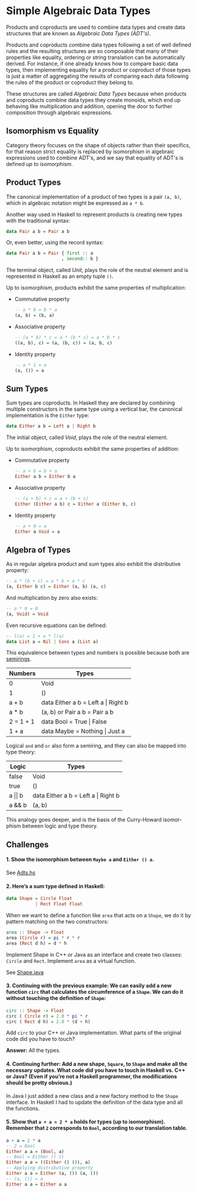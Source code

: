 Simple Algebraic Data Types
===========================

Products and coproducts are used to combine data types and create data structures that are known as *Algebraic Data Types (ADT's)*.

Products and coproducts combine data types following a set of well defined rules and the resulting structures are so composable that many of their properties like equality, ordering or string translation can be automatically derived. For instance, if one already knows how to compare basic data types, then implementing equality for a product or coproduct of those types is just a matter of aggregating the results of comparing each data following the rules of the product or coproduct they belong to.

These structures are called *Algebraic Data Types* because when products and coproducts combine data types they create monoids, which end up behaving like multiplication and addition, opening the door to further composition through algebraic expressions.


Isomorphism vs Equality
-----------------------
Category theory focuses on the shape of objects rather than their specifics, for that reason strict equality is replaced by isomorphism in algebraic expressions used to combine ADT's, and we say that equality of ADT's is defined *up to isomorphism*.


Product Types
-------------
The canonical implementation of a product of two types is a pair `(a, b)`, which in algebraic notation might be expressed as `a * b`.

Another way used in Haskell to represent products is creating new types with the traditional syntax:
```haskell
data Pair a b = Pair a b
```

Or, even better, using the record syntax:
```haskell
data Pair a b = Pair { first :: a
                     , second:: b }
```

The terminal object, called *Unit*, plays the role of the neutral element and is represented in Haskell as an empty tuple `()`.

Up to isomorphism, products exhibit the same properties of multiplication:
- Commutative property
  ```haskell
  -- a * b = b * a
  (a, b) = (b, a)
  ```
- Associative property
  ```haskell
  -- (a * b) * c = a * (b * c) = a * b * c
  ((a, b), c) = (a, (b, c)) = (a, b, c)
  ```
- Identity property
  ```haskell
  -- a * 1 = a
  (a, ()) = a
  ```


Sum Types
---------
Sum types are coproducts. In Haskell they are declared by combining multiple constructors in the same type using a vertical bar, the canonical implementation is the `Either` type:
```haskell
data Either a b = Left a | Right b
```

The initial object, called *Void*, plays the role of the neutral element.

Up to isomorphism, coproducts exhibit the same properties of addition:
- Commutative property
  ```haskell
  -- a + b = b + a
  Either a b = Either b a
  ```
- Associative property
  ```haskell
  -- (a + b) + c = a + (b + c)
  Either (Either a b) c = Either a (Either b, c)
  ```
- Identity property
  ```haskell
  -- a + 0 = a
  Either a Void = a
  ```


Algebra of Types
----------------
As in regular algebra product and sum types also exhibit the distributive property:
```haskell
-- a * (b + c) = a * b + a * c
(a, Either b c) = Either (a, b) (a, c)
```

And multiplication by zero also exists:
```haskell
-- a * 0 = 0
(a, Void) = Void
```

Even recursive equations can be defined:
```haskell
-- l(a) = 1 + a * l(a)
data List a = Nil | Cons a (List a)
```

This equivalence between types and numbers is possible because both are [semirings](https://en.wikipedia.org/wiki/Semiring).

| Numbers   | Types
| -------   | -----
| 0         | Void
| 1         | ()
| a + b     | data Either a b = Left a \| Right b
| a * b     | (a, b) or Pair a b = Pair a b
| 2 = 1 + 1 | data Bool = True \| False
| 1 + a     | data Maybe = Nothing \| Just a


Logical `and` and `or` also form a semiring, and they can also be mapped into type theory:

| Logic    | Types
| -----    | -----
| false    | Void
| true     | ()
| a \|\| b | data Either a b = Left a \| Right b
| a && b   | (a, b)

This analogy goes deeper, and is the basis of the Curry-Howard isomor-phism between logic and type theory.


Challenges
----------
#### 1. Show the isomorphism between `Maybe a` and `Either () a`.
See [Adts.hs](../haskell/Adts.hs)

#### 2. Here’s a sum type defined in Haskell:
```haskell
data Shape = Circle Float
           | Rect Float Float
```

When we want to define a function like `area` that acts on a `Shape`, we do it by pattern matching on the two constructors:
```haskell
area :: Shape -> Float
area (Circle r) = pi * r * r
area (Rect d h) = d * h
```

Implement Shape in C++ or Java as an interface and create two classes: `Circle` and `Rect`. Implement `area` as a virtual function.

See [Shape.java](../java/src/test/java/org/krloxz/training/cattheory/Shape.java)

#### 3. Continuing with the previous example: We can easily add a new function `circ` that calculates the circumference of a `Shape`. We can do it without touching the definition of `Shape`:
```haskell
circ :: Shape -> Float
circ ( Circle r) = 2.0 * pi * r
circ ( Rect d h) = 2.0 * (d + h)
```

Add `circ` to your C++ or Java implementation. What parts of the original code did you have to touch?

**Answer:** All the types.

#### 4. Continuing further: Add a new shape, `Square`, to `Shape` and make all the necessary updates. What code did you have to touch in Haskell vs. C++ or Java? (Even if you’re not a Haskell programmer, the modifications should be pretty obvious.)
In Java I just added a new class and a new factory method to the `Shape` interface. In Haskell I had to update the definition of the data type and all the functions.

#### 5. Show that `a + a = 2 * a` holds for types (up to isomorphism). Remember that `2` corresponds to `Bool`, according to our translation table.
```haskell
a + a = 2 * a
-- 2 = Bool
Either a a = (Bool, a)
-- Bool = Either () ()
Either a a = ((Either () ()), a)
-- Applying distributive property
Either a a = Either (a, ()) (a, ())
-- (a, ()) = a
Either a a = Either a a
```
